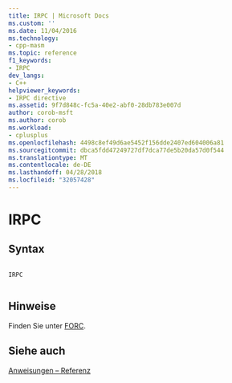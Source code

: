 ```yaml
---
title: IRPC | Microsoft Docs
ms.custom: ''
ms.date: 11/04/2016
ms.technology:
- cpp-masm
ms.topic: reference
f1_keywords:
- IRPC
dev_langs:
- C++
helpviewer_keywords:
- IRPC directive
ms.assetid: 9f7d848c-fc5a-40e2-abf0-28db783e007d
author: corob-msft
ms.author: corob
ms.workload:
- cplusplus
ms.openlocfilehash: 4498c8ef49d6ae5452f156dde2407ed604006a81
ms.sourcegitcommit: dbca5fdd47249727df7dca77de5b20da57d0f544
ms.translationtype: MT
ms.contentlocale: de-DE
ms.lasthandoff: 04/28/2018
ms.locfileid: "32057428"
---
```

# <a name="irpc"></a>IRPC
## <a name="syntax"></a>Syntax  
  
```  
  
IRPC  
  
```  
  
## <a name="remarks"></a>Hinweise  
 Finden Sie unter [FORC](../../assembler/masm/forc.md).  
  
## <a name="see-also"></a>Siehe auch  
 [Anweisungen – Referenz](../../assembler/masm/directives-reference.md)